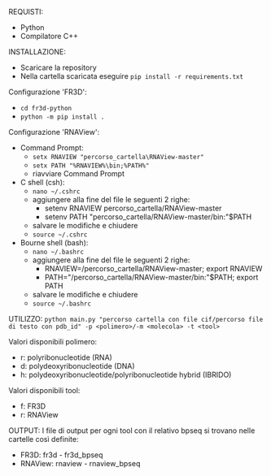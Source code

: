 REQUISTI:
- Python
- Compilatore C++

INSTALLAZIONE:
- Scaricare la repository
- Nella cartella scaricata eseguire `pip install -r requirements.txt`

Configurazione 'FR3D':
- `cd fr3d-python`
- `python -m pip install .`

Configurazione 'RNAView':
- Command Prompt:
  - `setx RNAVIEW "percorso_cartella\RNAView-master"`
  - `setx PATH "%RNAVIEW%\bin;%PATH%"`
  - riavviare Command Prompt
- C shell (csh):
  - `nano ~/.cshrc`
  - aggiungere alla fine del file le seguenti 2 righe:
    - setenv RNAVIEW percorso_cartella/RNAView-master
    - setenv PATH "percorso_cartella/RNAView-master/bin:"$PATH
  - salvare le modifiche e chiudere
  - `source ~/.cshrc`
- Bourne shell (bash):
  - `nano ~/.bashrc`
  - aggiungere alla fine del file le seguenti 2 righe:
    - RNAVIEW=/percorso_cartella/RNAView-master; export RNAVIEW
    - PATH="/percorso_cartella/RNAView-master/bin:"$PATH; export PATH
  - salvare le modifiche e chiudere
  - `source ~/.bashrc`

UTILIZZO:
`python main.py "percorso cartella con file cif/percorso file di testo con pdb_id" -p <polimero>/-m <molecola> -t <tool>`

Valori disponibili polimero:
- r: polyribonucleotide (RNA)
- d: polydeoxyribonucleotide (DNA)
- h: polydeoxyribonucleotide/polyribonucleotide hybrid (IBRIDO)

Valori disponibili tool:
- f: FR3D
- r: RNAView

OUTPUT:
I file di output per ogni tool con il relativo bpseq si trovano nelle cartelle così definite:
- FR3D: fr3d - fr3d_bpseq
- RNAView: rnaview - rnaview_bpseq


